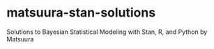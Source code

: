 # matsuura-stan-solutions
Solutions to Bayesian Statistical Modeling with Stan, R, and Python by Matsuura
